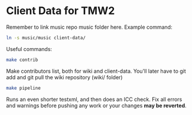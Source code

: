 # Client Data for TMW2

Remember to link music repo music folder here.
Example command:

```sh
ln -s music/music client-data/
```

Useful commands:

```sh
make contrib
```

Make contributors list, both for wiki and client-data.
You'll later have to git add and git pull the wiki repository (wiki/ folder)

```sh
make pipeline
```

Runs an even shorter testxml, and then does an ICC check. Fix all errors and warnings
before pushing any work or your changes **may be reverted**.
